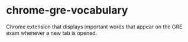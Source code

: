 # chrome-gre-vocabulary
Chrome extension that displays important words that appear on the GRE exam whenever a new tab is opened.
